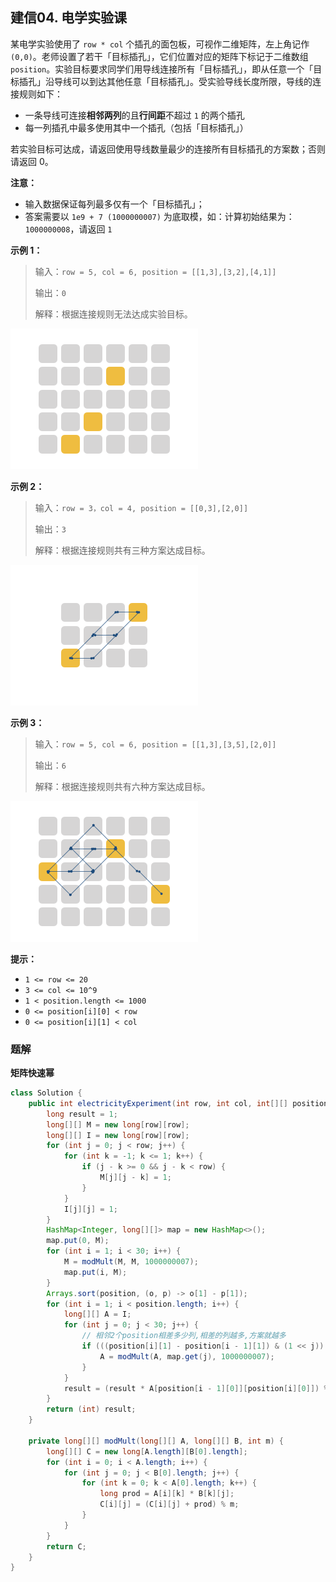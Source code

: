 ## 建信04. 电学实验课

某电学实验使用了 `row * col` 个插孔的面包板，可视作二维矩阵，左上角记作 `(0,0)`。老师设置了若干「目标插孔」，它们位置对应的矩阵下标记于二维数组 `position`。实验目标要求同学们用导线连接所有「目标插孔」，即从任意一个「目标插孔」沿导线可以到达其他任意「目标插孔」。受实验导线长度所限，导线的连接规则如下：

- 一条导线可连接**相邻两列**的且**行间距**不超过 `1` 的两个插孔
- 每一列插孔中最多使用其中一个插孔（包括「目标插孔」）

若实验目标可达成，请返回使用导线数量最少的连接所有目标插孔的方案数；否则请返回 0。

**注意：**

- 输入数据保证每列最多仅有一个「目标插孔」；
- 答案需要以 `1e9 + 7 (1000000007)` 为底取模，如：计算初始结果为：`1000000008`，请返回 `1`

**示例 1：**

> 输入：`row = 5, col = 6, position = [[1,3],[3,2],[4,1]]`
>
> 输出：`0`
>
> 解释：根据连接规则无法达成实验目标。

![image.png](./images/电学实验课/1.jpg)

**示例 2：**

> 输入：`row = 3，col = 4, position = [[0,3],[2,0]]`
>
> 输出：`3`
>
> 解释：根据连接规则共有三种方案达成目标。

![image.png](./images/电学实验课/2.jpg)

**示例 3：**

> 输入：`row = 5, col = 6, position = [[1,3],[3,5],[2,0]]`
>
> 输出：`6`
>
> 解释：根据连接规则共有六种方案达成目标。

![image.png](./images/电学实验课/3.jpg)

**提示：**

- `1 <= row <= 20`
- `3 <= col <= 10^9`
- `1 < position.length <= 1000`
- `0 <= position[i][0] < row`
- `0 <= position[i][1] < col`

### 题解

**矩阵快速幂**

```java
class Solution {
    public int electricityExperiment(int row, int col, int[][] position) {
        long result = 1;
        long[][] M = new long[row][row];
        long[][] I = new long[row][row];
        for (int j = 0; j < row; j++) {
            for (int k = -1; k <= 1; k++) {
                if (j - k >= 0 && j - k < row) {
                    M[j][j - k] = 1;
                }
            }
            I[j][j] = 1;
        }
        HashMap<Integer, long[][]> map = new HashMap<>();
        map.put(0, M);
        for (int i = 1; i < 30; i++) {
            M = modMult(M, M, 1000000007);
            map.put(i, M);
        }
        Arrays.sort(position, (o, p) -> o[1] - p[1]);
        for (int i = 1; i < position.length; i++) {
            long[][] A = I;
            for (int j = 0; j < 30; j++) {
                // 相邻2个position相差多少列,相差的列越多,方案就越多
                if (((position[i][1] - position[i - 1][1]) & (1 << j)) >0) {
                    A = modMult(A, map.get(j), 1000000007);
                }
            }
            result = (result * A[position[i - 1][0]][position[i][0]]) % 1000000007;
        }
        return (int) result;
    }

    private long[][] modMult(long[][] A, long[][] B, int m) {
        long[][] C = new long[A.length][B[0].length];
        for (int i = 0; i < A.length; i++) {
            for (int j = 0; j < B[0].length; j++) {
                for (int k = 0; k < A[0].length; k++) {
                    long prod = A[i][k] * B[k][j];
                    C[i][j] = (C[i][j] + prod) % m;
                }
            }
        }
        return C;
    }
}
```

